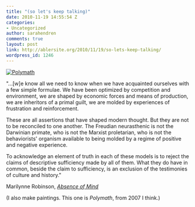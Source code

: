 ```yaml
---
title: "(so let's keep talking)"
date: 2010-11-19 14:55:54 Z
categories:
- Uncategorized
author: sarahendren
comments: true
layout: post
link: http://ablersite.org/2010/11/19/so-lets-keep-talking/
wordpress_id: 1246
---
```


[![Polymath](http://ablersite.files.wordpress.com/2010/11/polymath.jpg)](http://ablersite.org/2010/11/19/so-lets-keep-talking/polymath/#main)

"...[w]e know all we need to know when we have acquainted ourselves with a few simple formulae. We have been optimized by competition and environment, we are shaped by economic forces and means of production, we are inheritors of a primal guilt, we are molded by experiences of frustration and reinforcement.

These are all assertions that have shaped modern thought. But they are not to be reconciled to one another. The Freudian neurasthenic is not the Darwinian primate, who is not the Marxist proletarian, who is not the behaviorists' organism available to being molded by a regime of positive and negative experience.

To acknowledge an element of truth in each of these models is to reject the claims of descriptive sufficiency made by all of them. What they do have in common, beside the claim to sufficiency, is an exclusion of the testimonies of culture and history."

Marilynne Robinson, [_Absence of Mind_](http://www.amazon.com/Absence-Mind-Dispelling-Inwardness-Lectures/dp/0300145187/ref=sr_1_1?ie=UTF8&s=books&qid=1290178374&sr=8-1)

(I also make paintings. This one is _Polymath_, from 2007 I think.)
